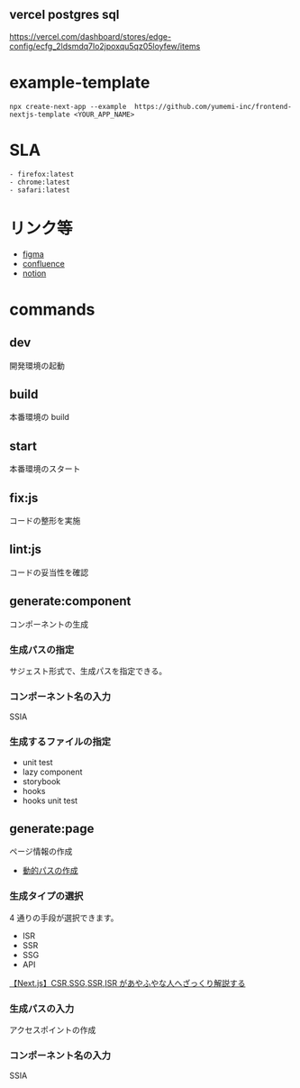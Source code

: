 <!-- @format -->

## vercel postgres sql

https://vercel.com/dashboard/stores/edge-config/ecfg_2ldsmdq7lo2jpoxqu5qz05loyfew/items

# example-template

`npx create-next-app --example  https://github.com/yumemi-inc/frontend-nextjs-template <YOUR_APP_NAME>`

# SLA

```
- firefox:latest
- chrome:latest
- safari:latest
```

# リンク等

- [figma]()
- [confluence]()
- [notion]()

# commands

## dev

開発環境の起動

## build

本番環境の build

## start

本番環境のスタート

## fix:js

コードの整形を実施

## lint:js

コードの妥当性を確認

## generate:component

コンポーネントの生成

### 生成パスの指定

サジェスト形式で、生成パスを指定できる。

### コンポーネント名の入力

SSIA

### 生成するファイルの指定

- unit test
- lazy component
- storybook
- hooks
- hooks unit test

## generate:page

ページ情報の作成

- [動的パスの作成](https://zenn.dev/oubakiou/books/181b750dfb6838/viewer/479a45#%E5%8B%95%E7%9A%84%E3%81%AA%E3%83%91%E3%82%B9%E3%82%92%E6%8C%81%E3%81%A3%E3%81%9F%E3%83%9A%E3%83%BC%E3%82%B8%E3%82%92%E4%BD%9C%E3%81%A3%E3%81%A6%E3%81%BF%E3%82%88%E3%81%86)

### 生成タイプの選択

4 通りの手段が選択できます。

- ISR
- SSR
- SSG
- API

[【Next.js】CSR,SSG,SSR,ISR があやふやな人へざっくり解説する](https://zenn.dev/akino/articles/78479998efef55#ssr%EF%BC%88%E3%82%B5%E3%83%BC%E3%83%90%E3%83%BC%E3%82%B5%E3%82%A4%E3%83%89%E3%83%AC%E3%83%B3%E3%83%80%E3%83%AA%E3%83%B3%E3%82%B0%EF%BC%89)

### 生成パスの入力

アクセスポイントの作成

### コンポーネント名の入力

SSIA
